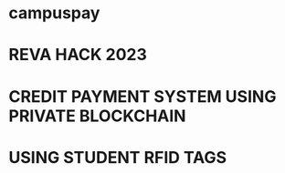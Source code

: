 # campuspay
# REVA HACK 2023
# CREDIT PAYMENT SYSTEM USING PRIVATE BLOCKCHAIN
# USING STUDENT RFID TAGS
